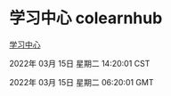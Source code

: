 # 学习中心 colearnhub
[学习中心](http://59.174.27.143:56308/colearnhub/)

2022年 03月 15日 星期二 14:20:01 CST

2022年 03月 15日 星期二 06:20:01 GMT
